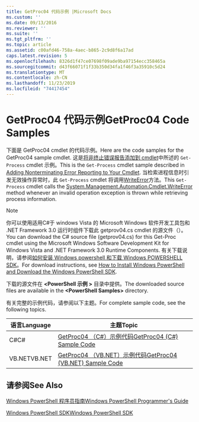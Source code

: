 ```yaml
---
title: GetProc04 代码示例 |Microsoft Docs
ms.custom: ''
ms.date: 09/13/2016
ms.reviewer: ''
ms.suite: ''
ms.tgt_pltfrm: ''
ms.topic: article
ms.assetid: c00afd46-758a-4aec-b865-2c9d8f6a17ad
caps.latest.revision: 5
ms.openlocfilehash: 8326d1f47ce07698f09ade9ba97154ecc358465a
ms.sourcegitcommit: d43f66071f1f33b350d34fa1f46f3a35910c5d24
ms.translationtype: MT
ms.contentlocale: zh-CN
ms.lasthandoff: 11/23/2019
ms.locfileid: "74417454"
---
```

# <a name="getproc04-code-samples"></a><span data-ttu-id="4c162-102">GetProc04 代码示例</span><span class="sxs-lookup"><span data-stu-id="4c162-102">GetProc04 Code Samples</span></span>

<span data-ttu-id="4c162-103">下面是 GetProc04 cmdlet 的代码示例。</span><span class="sxs-lookup"><span data-stu-id="4c162-103">Here are the code samples for the GetProc04 sample cmdlet.</span></span> <span data-ttu-id="4c162-104">这是[将非终止错误报告添加到 cmdlet](../cmdlet/adding-non-terminating-error-reporting-to-your-cmdlet.md)中所述的 `Get-Process` cmdlet 示例。</span><span class="sxs-lookup"><span data-stu-id="4c162-104">This is the `Get-Process` cmdlet sample described in [Adding Nonterminating Error Reporting to Your Cmdlet](../cmdlet/adding-non-terminating-error-reporting-to-your-cmdlet.md).</span></span> <span data-ttu-id="4c162-105">当检索进程信息时引发无效操作异常时，此 `Get-Process` cmdlet 将调用[WriteError](/dotnet/api/System.Management.Automation.Cmdlet.WriteError)方法。</span><span class="sxs-lookup"><span data-stu-id="4c162-105">This `Get-Process` cmdlet calls the [System.Management.Automation.Cmdlet.WriteError](/dotnet/api/System.Management.Automation.Cmdlet.WriteError) method whenever an invalid operation exception is thrown while retrieving process information.</span></span>

> [!NOTE]
> <span data-ttu-id="4c162-106">你可以使用适用C#于 windows Vista 的 Microsoft Windows 软件开发工具包和 .NET Framework 3.0 运行时组件下载此 getprov04.cs cmdlet 的源文件（）。</span><span class="sxs-lookup"><span data-stu-id="4c162-106">You can download the C# source file (getprov04.cs) for this Get-Proc cmdlet using the Microsoft Windows Software Development Kit for Windows Vista and .NET Framework 3.0 Runtime Components.</span></span> <span data-ttu-id="4c162-107">有关下载说明，请参阅[如何安装 Windows powershell 和下载 Windows POWERSHELL SDK](/powershell/scripting/developer/installing-the-windows-powershell-sdk)。</span><span class="sxs-lookup"><span data-stu-id="4c162-107">For download instructions, see [How to Install Windows PowerShell and Download the Windows PowerShell SDK](/powershell/scripting/developer/installing-the-windows-powershell-sdk).</span></span>
>
> <span data-ttu-id="4c162-108">下载的源文件在 **\<PowerShell 示例 >** 目录中提供。</span><span class="sxs-lookup"><span data-stu-id="4c162-108">The downloaded source files are available in the **\<PowerShell Samples>** directory.</span></span>

<span data-ttu-id="4c162-109">有关完整的示例代码，请参阅以下主题。</span><span class="sxs-lookup"><span data-stu-id="4c162-109">For complete sample code, see the following topics.</span></span>

|<span data-ttu-id="4c162-110">语言</span><span class="sxs-lookup"><span data-stu-id="4c162-110">Language</span></span>|<span data-ttu-id="4c162-111">主题</span><span class="sxs-lookup"><span data-stu-id="4c162-111">Topic</span></span>|
|--------------|-----------|
|<span data-ttu-id="4c162-112">C#</span><span class="sxs-lookup"><span data-stu-id="4c162-112">C#</span></span>|[<span data-ttu-id="4c162-113">GetProc04 （C#）示例代码</span><span class="sxs-lookup"><span data-stu-id="4c162-113">GetProc04 (C#) Sample Code</span></span>](./getproc04-csharp-sample-code.md)|
|<span data-ttu-id="4c162-114">VB.NET</span><span class="sxs-lookup"><span data-stu-id="4c162-114">VB.NET</span></span>|[<span data-ttu-id="4c162-115">GetProc04 （VB.NET）示例代码</span><span class="sxs-lookup"><span data-stu-id="4c162-115">GetProc04 (VB.NET) Sample Code</span></span>](./getproc04-vb-net-sample-code.md)|

## <a name="see-also"></a><span data-ttu-id="4c162-116">请参阅</span><span class="sxs-lookup"><span data-stu-id="4c162-116">See Also</span></span>

[<span data-ttu-id="4c162-117">Windows PowerShell 程序员指南</span><span class="sxs-lookup"><span data-stu-id="4c162-117">Windows PowerShell Programmer's Guide</span></span>](./windows-powershell-programmer-s-guide.md)

[<span data-ttu-id="4c162-118">Windows PowerShell SDK</span><span class="sxs-lookup"><span data-stu-id="4c162-118">Windows PowerShell SDK</span></span>](../windows-powershell-reference.md)
